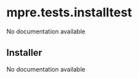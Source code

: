 mpre.tests.installtest
========
No documentation available

Installer
--------
No documentation available